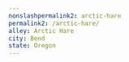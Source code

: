 ```yaml
---
﻿nonslashpermalink2: arctic-hare
permalink2: /arctic-hare/
alley: Arctic Hare
city: Bend
state: Oregon
---
```

